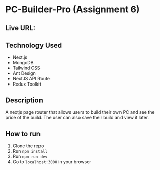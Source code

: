 # PC-Builder-Pro (Assignment 6)

## Live URL: 

## Technology Used
- Next.js
- MongoDB
- Tailwind CSS
- Ant Design
- NextJS API Route
- Redux Toolkit

## Description
A nextjs page router that allows users to build their own PC and see the price of the build. The user can also save their build and view it later.

## How to run
1. Clone the repo
1. Run `npm install`
1. Run `npm run dev`
1. Go to `localhost:3000` in your browser


